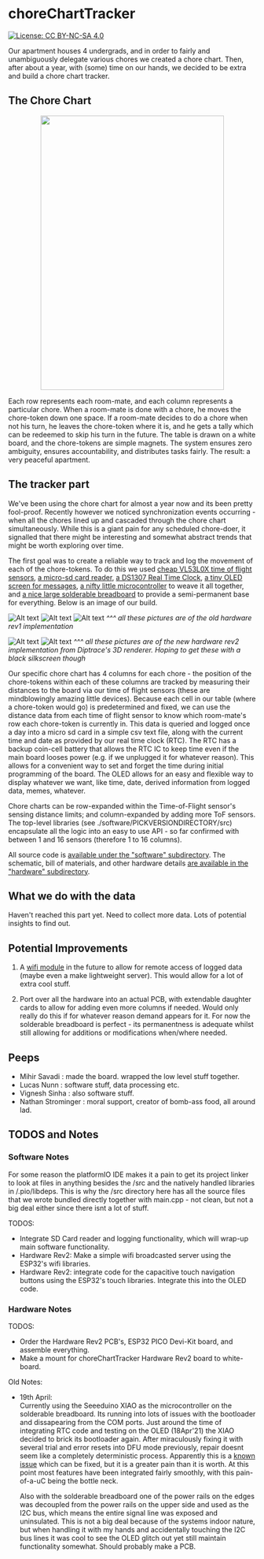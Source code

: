# choreChartTracker

[![License: CC BY-NC-SA 4.0](https://img.shields.io/badge/License-CC%20BY--NC--SA%204.0-lightgrey.svg)](https://creativecommons.org/licenses/by-nc-sa/4.0/)

Our apartment houses 4 undergrads, and in order to fairly and unambiguously delegate various chores we created a chore chart. Then, after about a year, with (some) time on our hands, we decided to be extra and build a chore chart tracker.

## The Chore Chart

<p align="center">
    <img src="./pics_vids/chorechartempty.jpg" width="373" height="557">
</p>

Each row represents each room-mate, and each column represents a particular chore. When a room-mate is done with a chore, he moves the chore-token down one space. If a room-mate decides to do a chore when not his turn, he leaves the chore-token where it is, and he gets a tally which can be redeemed to skip his turn in the future. The table is drawn on a white board, and the chore-tokens are simple magnets. The system ensures zero ambiguity, ensures accountability, and distributes tasks fairly. The result: a very peaceful apartment.

## The tracker part

We've been using the chore chart for almost a year now and its been pretty fool-proof. Recently however we noticed synchronization events occurring - when all the chores lined up and cascaded through the chore chart simultaneously. While this is a giant pain for any scheduled chore-doer, it signalled that there might be interesting and somewhat abstract trends that might be worth exploring over time.

The first goal was to create a reliable way to track and log the movement of each of the chore-tokens. To do this we used [cheap VL53L0X time of flight sensors](https://www.amazon.com/gp/product/B07XXTMRR2/ref=ppx_yo_dt_b_search_asin_title?ie=UTF8&psc=1), [a micro-sd card reader](https://www.amazon.com/gp/product/B07BJ2P6X6/ref=ppx_yo_dt_b_asin_title_o03_s01?ie=UTF8&psc=1), [a DS1307 Real Time Clock](https://www.adafruit.com/product/3296), [a tiny OLED screen for messages](https://www.amazon.com/UCTRONICS-SSD1306-Self-Luminous-Display-Raspberry/dp/B072Q2X2LL/ref=sr_1_3?crid=ZQUYOGMSUCUY&dchild=1&keywords=0.96+oled&qid=1618080699&sprefix=0.96%2Caps%2C146&sr=8-3), [a nifty little microcontroller](https://www.amazon.com/Seeeduino-Smallest-Microcontroller-Interfaces-Compatible/dp/B08745JBRP/ref=sr_1_2?dchild=1&keywords=xiao&qid=1618080731&sr=8-2) to weave it all together, and [a nice large solderable breadboard](https://www.amazon.com/gp/product/B082KY5Y5Z/ref=ppx_yo_dt_b_asin_title_o03_s01?ie=UTF8&psc=1) to provide a semi-permanent base for everything. Below is an image of our build.

![Alt text](./pics_vids/boardfrontish.jpg)
![Alt text](./pics_vids/boardtop.jpg)
![Alt text](./pics_vids/boardbottom.jpg)
_^^^ all these pictures are of the old hardware rev1 implementation_

![Alt text](./pics_vids/boardtop_rev2.png)
![Alt text](./pics_vids/boarddiag_rev2.png)
_^^^ all these pictures are of the new hardware rev2 implementation from Diptrace's 3D renderer. Hoping to get these with a black silkscreen though_

Our specific chore chart has 4 columns for each chore - the position of the chore-tokens within each of these columns are tracked by measuring their distances to the board via our time of flight sensors (these are mindblowingly amazing little devices). Because each cell in our table (where a chore-token would go) is predetermined and fixed, we can use the distance data from each time of flight sensor to know which room-mate's row each chore-token is currently in. This data is queried and logged once a day into a micro sd card in a simple csv text file, along with the current time and date as provided by our real time clock (RTC). The RTC has a backup coin-cell battery that allows the RTC IC to keep time even if the main board looses power (e.g. if we unplugged it for whatever reason). This allows for a convenient way to set and forget the time during initial programming of the board. The OLED allows for an easy and flexible way to display whatever we want, like time, date, derived information from logged data, memes, whatever.

Chore charts can be row-expanded within the Time-of-Flight sensor's sensing distance limits; and column-expanded by adding more ToF sensors. The top-level libraries (see ./software/PICKVERSIONDIRECTORY/src) encapsulate all the logic into an easy to use API - so far confirmed with between 1 and 16 sensors (therefore 1 to 16 columns).

All source code is [available under the "software" subdirectory](./software). The schematic, bill of materials, and other hardware details [are available in the "hardware" subdirectory](./hardware).

## What we do with the data

Haven't reached this part yet. Need to collect more data. Lots of potential insights to find out.

## Potential Improvements

1. A [wifi module](https://www.adafruit.com/product/4201) in the future to allow for remote access of logged data (maybe even a make lightweight server). This would allow for a lot of extra cool stuff.

2. Port over all the hardware into an actual PCB, with extendable daughter cards to allow for adding even more columns if needed. Would only really do this if for whatever reason demand appears for it. For now the solderable breadboard is perfect - its permanentness is adequate whilst still allowing for additions or modifications when/where needed.

## Peeps

- Mihir Savadi      : made the board. wrapped the low level stuff together.
- Lucas Nunn        : software stuff, data processing etc.
- Vignesh Sinha     : also software stuff.
- Nathan Strominger : moral support, creator of bomb-ass food, all around lad.

## TODOS and Notes

### Software Notes

For some reason the platformIO IDE makes it a pain to get its project linker to 
look at files in anything besides the /src and the natively handled libraries in /.pio/libdeps. This is why the /src directory here has all the source files that we wrote bundled directly together with main.cpp - not clean, but not a big deal either since there isnt a lot of stuff.

TODOS:  

- Integrate SD Card reader and logging functionality, which will wrap-up main software functionality.
- Hardware Rev2: Make a simple wifi broadcasted server using the ESP32's wifi libraries.
- Hardware Rev2: integrate code for the capacitive touch navigation buttons using the ESP32's touch libraries. Integrate this into the OLED code.  

### Hardware Notes

TODOS:

- Order the Hardware Rev2 PCB's, ESP32 PICO Devi-Kit board, and assemble everything.
- Make a mount for choreChartTracker Hardware Rev2 board to white-board.

Old Notes:

- 19th April:  
  Currently using the Seeeduino XIAO as the microcontroller on the solderable breadboard. Its running into lots of issues with the bootloader and dissapearing from the COM ports. Just around the time of integrating RTC code and testing on the OLED (18Apr'21) the XIAO decided to brick its bootloader again. After miraculously fixing it with several trial and error resets into DFU mode previously, repair doesnt seem like a completely deterministic process. Apparently this is a [known issue](https://forum.seeedstudio.com/t/odyssey-x86j4105-ubuntu-20-4-no-dev-ttyacm0-and-no-seeeduino-listed-under-lsusb/254322/19) which can be fixed, but it is a greater pain than it is worth. At this point most features have been integrated fairly smoothly, with this pain-of-a-uC being the bottle neck.

  Also with the solderable breadboard one of the power rails on the edges was decoupled from the power rails on the upper side and used as the I2C bus, which means the entire signal line was exposed and uninsulated. This is not a big deal because of the systems indoor nature, but when handling it with my hands and accidentally touching the I2C bus lines it was cool to see the OLED glitch out yet still maintain functionality somewhat. Should probably make a PCB.  

